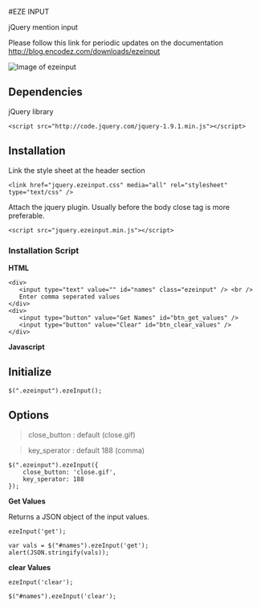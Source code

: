 #EZE INPUT

jQuery mention input

Please follow this link for periodic updates on the documentation http://blog.encodez.com/downloads/ezeinput

![Image of ezeinput](http://blog.encodez.com/wp-content/uploads/2014/11/eze_input.jquery.plugin.png)

## Dependencies

jQuery library

`<script src="http://code.jquery.com/jquery-1.9.1.min.js"></script>`


## Installation

Link the style sheet at the header section

`<link href="jquery.ezeinput.css" media="all" rel="stylesheet" type="text/css" />`

Attach the jquery plugin. Usually before the body close tag is more preferable.

`<script src="jquery.ezeinput.min.js"></script>`


### Installation Script

**HTML**

```
<div>
   <input type="text" value="" id="names" class="ezeinput" /> <br />
   Enter comma seperated values
</div>
<div>
   <input type="button" value="Get Names" id="btn_get_values" />
   <input type="button" value="Clear" id="btn_clear_values" />
</div>
```


**Javascript**

## Initialize

`$(".ezeinput").ezeInput();`

## Options

>close_button : default (close.gif)

>key_sperator : default 188 (comma)

```
$(".ezeinput").ezeInput({
    close_button: 'close.gif',
    key_sperator: 188
});
```


**Get Values**

Returns a JSON object of the input values.

`ezeInput('get');`

```
var vals = $("#names").ezeInput('get');
alert(JSON.stringify(vals));
```


**clear Values**

`ezeInput('clear');`

`$("#names").ezeInput('clear');`